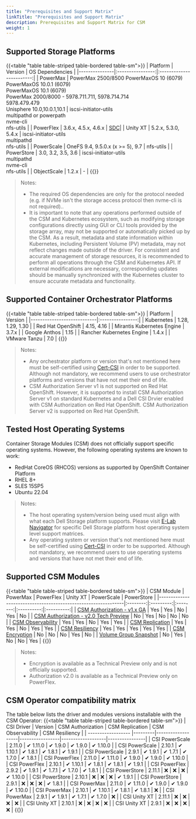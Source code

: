 ```yaml
---
title: "Prerequisites and Support Matrix"
linkTitle: "Prerequisites and Support Matrix"
description: Prerequisites and Support Matrix for CSM 
weight: 1
---
```


## Supported Storage Platforms

{{<table "table table-striped table-bordered table-sm">}}
| Platform      | Version          | OS Dependencies          |
|---------------|:----------------:|:------------------------:|
| PowerMax    | PowerMax 2500/8500 PowerMaxOS 10 (6079)<br>PowerMaxOS 10.0.1 (6079)<br>PowerMaxOS 10.1 (6079)<br>PowerMax 2000/8000 - 5978.711.711, 5978.714.714<br>5978.479.479<br>Unisphere 10.0,10.0.1,10.1 | iscsi-initiator-utils<br>multipathd or powerpath<br>nvme-cli<br>nfs-utils |
| PowerFlex | 3.6.x, 4.5.x, 4.6.x | [SDC](https://www.dell.com/support/home/en-us/product-support/product/scaleio/drivers)|
| Unity XT | 5.2.x, 5.3.0, 5.4.x  | iscsi-initiator-utils<br>multipathd<br>nfs-utils |
| PowerScale | OneFS 9.4, 9.5.0.x (x >= 5), 9.7 | nfs-utils |
| PowerStore  | 3.0, 3.2, 3.5, 3.6 | iscsi-initiator-utils<br>multipathd<br>nvme-cli<br>nfs-utils |
| ObjectScale | 1.2.x | - |
{{</table>}}

> Notes:
> * The required OS dependencies are only for the protocol needed (e.g. if NVMe isn't the storage access protocol then nvme-cli is not required)..
> * It is important to note that any operations performed outside of the CSM and Kubernetes ecosystem, such as modifying storage configurations directly using GUI or CLI tools provided by the storage array, may not be supported or automatically picked up by the CSM. As a result, metadata and state information within Kubernetes, including Persistent Volume (PV) metadata, may not reflect changes made outside of the driver. For consistent and accurate management of storage resources, it is recommended to perform all operations through the CSM and Kubernetes API. If external modifications are necessary, corresponding updates should be manually synchronized with the Kubernetes cluster to ensure accurate metadata and functionality.

## Supported Container Orchestrator Platforms

{{<table "table table-striped table-bordered table-sm">}}
| Platform                   | Version          |
|----------------------------|:----------------:|
| Kubernetes                 | 1.28, 1.29, 1.30 |
| Red Hat OpenShift          | 4.15, 4.16       |
| Mirantis Kubernetes Engine | 3.7.x            |
| Google Anthos              | 1.15             |
| Rancher Kubernetes Engine  | 1.4.x            |
| VMware Tanzu               | 7.0              |
{{</table>}}

> Notes:
> * Any orchestrator platform or version that's not mentioned here must be self-certified using [Cert-CSI](../support/cert-csi/) in order to be supported.  Although not mandatory, we recommend users to use orchestrator platforms and versions that have not met their end of life.
> * CSM Authorization Server v1 is not supported on Red Hat OpenShift. However, it is supported to install CSM Authorization Server v1 on standard Kubernetes and a Dell CSI Drvier enabled with CSM Authorization on Red Hat OpenShift. CSM Authorization Server v2 is supported on Red Hat OpenShift.

## Tested Host Operating Systems

Container Storage Modules (CSM) does not officially support specific operating systems.  However, the following operating systems are known to work:
- RedHat CoreOS (RHCOS) versions as supported by OpenShift Container Platform
- RHEL 8+
- SLES 15SP5
- Ubuntu 22.04

> Notes: 
> * The host operating system/version being used must align with what each Dell Storage platform supports. Please visit [E-Lab Navigator](https://elabnavigator.dell.com/eln/modernHomeSSM) for specific Dell Storage platform host operating system level support matrices.
> * Any operating system or version that's not mentioned here must be self-certified using [Cert-CSI](../support/cert-csi/) in order to be supported. Although not mandatory, we recommend users to use operating systems and versions that have not met their end of life.

## Supported CSM Modules

{{<table "table table-striped table-bordered table-sm">}}
| CSM Module                                                    | PowerMax | PowerFlex | Unity XT | PowerScale | PowerStore |
|---------------------------------------------------------------|:--------:|:---------:|:--------:|:----------:|:----------:|
| [CSM Authorization - v1.x GA](../authorization/)              | Yes      | Yes       | No       | Yes        | No         |
| [CSM Authorization - v2.0 Tech Preview](../authorization/)    | No       | Yes       | No       | No         | No         |
| [CSM Observability](../observability/)                        | Yes      | Yes       | No       | Yes        | Yes        |
| [CSM Replication](../replication/)                            | Yes      | Yes       | No       | Yes        | Yes        |
| [CSM Resiliency](../resiliency/)                              | Yes      | Yes       | Yes      | Yes        | Yes        |
| [CSM Encryption](../secure/encryption/)                       | No       | No        | No       | Yes        | No         |
| [Volume Group Snapshot](../snapshots/volume-group-snapshots/) | No       | Yes       | No       | No         | Yes        |
{{</table>}}

> Notes:
> * Encryption is available as a Technical Preview only and is not officially supported.
> * Authorization v2.0 is available as a Technical Preview only on PowerFlex.

## CSM Operator compatibility matrix

The table below lists the driver and modules versions installable with the CSM Operator:
{{<table "table table-striped table-bordered table-sm">}}
| CSI Driver         | Version | CSM Authorization | CSM Replication | CSM Observability | CSM Resiliency |
| ------------------ |---------|-------------------|-----------------|-------------------|----------------|
| CSI PowerScale     | 2.11.0  | ✔ 1.11.0          | ✔ 1.9.0        | ✔ 1.9.0           | ✔ 1.10.0      |
| CSI PowerScale     | 2.10.1  | ✔ 1.10.1          | ✔ 1.8.1        | ✔ 1.8.1           | ✔ 1.9.1       |
| CSI PowerScale     | 2.9.1   | ✔ 1.9.1           | ✔ 1.7.1        | ✔ 1.7.0           | ✔ 1.8.1       |
| CSI PowerFlex      | 2.11.0  | ✔ 1.11.0          | ✔ 1.9.0        | ✔ 1.9.0           | ✔ 1.10.0      |
| CSI PowerFlex      | 2.10.1  | ✔ 1.10.1          | ✔ 1.8.1        | ✔ 1.8.1           | ✔ 1.9.1       |
| CSI PowerFlex      | 2.9.2   | ✔ 1.9.1           | ✔ 1.7.1        | ✔ 1.7.0           | ✔ 1.8.1       |
| CSI PowerStore     | 2.11.1  | ❌                | ❌             | ❌                | ✔ 1.10.0      |
| CSI PowerStore     | 2.10.1  | ❌                | ❌             | ❌                | ✔ 1.9.1       |
| CSI PowerStore     | 2.9.1   | ❌                | ❌             | ❌                | ✔ 1.8.1       |
| CSI PowerMax       | 2.11.0  | ✔ 1.11.0          | ✔ 1.9.0        | ✔ 1.9.0           | ✔ 1.10.0      |
| CSI PowerMax       | 2.10.1  | ✔ 1.10.1          | ✔ 1.8.1        | ✔ 1.8.1           | ❌            |
| CSI PowerMax       | 2.9.1   | ✔ 1.9.1           | ✔ 1.7.1        | ✔ 1.7.0           | ❌            |
| CSI Unity XT       | 2.11.1  | ❌                | ❌             | ❌                | ❌            |
| CSI Unity XT       | 2.10.1  | ❌                | ❌             | ❌                | ❌            |
| CSI Unity XT       | 2.9.1   | ❌                | ❌             | ❌                | ❌            |
{{</table>}}
